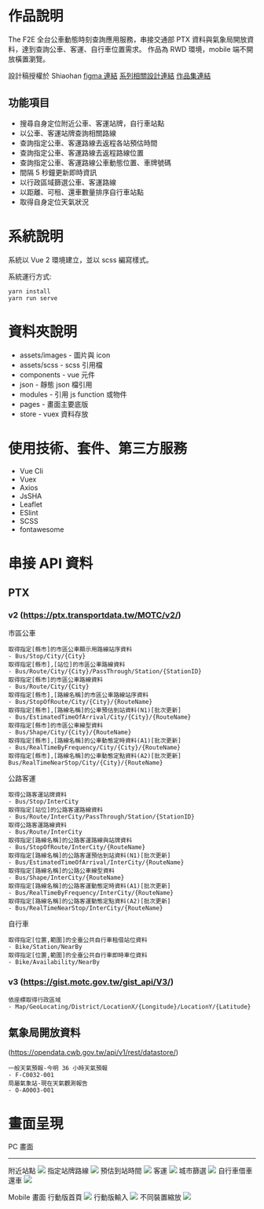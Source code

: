 # 作品說明

The F2E 全台公車動態時刻查詢應用服務，串接交通部 PTX 資料與氣象局開放資料，達到查詢公車、客運、自行車位置需求。
作品為 RWD 環境，mobile 端不開放橫置瀏覽。

設計稿授權於 Shiaohan
[figma 連結](https://www.figma.com/file/mAZZ9AMvcobxfAKDjXTZxN/The-F2E-Week-03?node-id=138%3A3144)
[系列相關設計連結](https://2021.thef2e.com/users/6296427084285739387)
[作品集連結](https://www.behance.net/hsiaohan)

## 功能項目

- 搜尋自身定位附近公車、客運站牌，自行車站點
- 以公車、客運站牌查詢相關路線
- 查詢指定公車、客運路線去返程各站預估時間
- 查詢指定公車、客運路線去返程路線位置
- 查詢指定公車、客運路線公車動態位置、車牌號碼
- 間隔 5 秒鐘更新即時資訊
- 以行政區域篩選公車、客運路線
- 以距離、可租、還車數量排序自行車站點
- 取得自身定位天氣狀況

# 系統說明

系統以 Vue 2 環境建立，並以 scss 編寫樣式。

系統運行方式:
```
yarn install
yarn run serve
```

# 資料夾說明

* assets/images - 圖片與 icon
* assets/scss - scss 引用檔
* components - vue 元件
* json - 靜態 json 檔引用
* modules - 引用 js function 或物件
* pages - 畫面主要底版
* store - vuex 資料存放


# 使用技術、套件、第三方服務

* Vue Cli
* Vuex
* Axios
* JsSHA
* Leaflet
* ESlint
* SCSS
* fontawesome

# 串接 API 資料

## PTX
### v2 (https://ptx.transportdata.tw/MOTC/v2/)
市區公車
```
取得指定[縣市]的市區公車顯示用路線站序資料
- Bus/Stop/City/{City}
取得指定[縣市],[站位]的市區公車路線資料
- Bus/Route/City/{City}/PassThrough/Station/{StationID}
取得指定[縣市]的市區公車路線資料
- Bus/Route/City/{City}
取得指定[縣市],[路線名稱]的市區公車路線站序資料
- Bus/StopOfRoute/City/{City}/{RouteName}
取得指定[縣市],[路線名稱]的公車預估到站資料(N1)[批次更新]
- Bus/EstimatedTimeOfArrival/City/{City}/{RouteName}
取得指定[縣市]的市區公車線型資料
- Bus/Shape/City/{City}/{RouteName}
取得指定[縣市],[路線名稱]的公車動態定時資料(A1)[批次更新]
- Bus/RealTimeByFrequency/City/{City}/{RouteName}
取得指定[縣市],[路線名稱]的公車動態定點資料(A2)[批次更新]
Bus/RealTimeNearStop/City/{City}/{RouteName}
```

公路客運
```
取得公路客運站牌資料
- Bus/Stop/InterCity
取得指定[站位]的公路客運路線資料
- Bus/Route/InterCity/PassThrough/Station/{StationID}
取得公路客運路線資料
- Bus/Route/InterCity
取得指定[路線名稱]的公路客運路線與站牌資料
- Bus/StopOfRoute/InterCity/{RouteName}
取得指定[路線名稱]的公路客運預估到站資料(N1)[批次更新]
- Bus/EstimatedTimeOfArrival/InterCity/{RouteName}
取得指定[路線名稱]的公路公車線型資料
- Bus/Shape/InterCity/{RouteName}
取得指定[路線名稱]的公路客運動態定時資料(A1)[批次更新]
- Bus/RealTimeByFrequency/InterCity/{RouteName}
取得指定[路線名稱]的公路客運動態定點資料(A2)[批次更新]
- Bus/RealTimeNearStop/InterCity/{RouteName}
```

自行車
```
取得指定[位置,範圍]的全臺公共自行車租借站位資料
- Bike/Station/NearBy
取得指定[位置,範圍]的全臺公共自行車即時車位資料
- Bike/Availability/NearBy
```

### v3 (https://gist.motc.gov.tw/gist_api/V3/)

```
依座標取得行政區域
- Map/GeoLocating/District/LocationX/{Longitude}/LocationY/{Latitude}
```
## 氣象局開放資料
(https://opendata.cwb.gov.tw/api/v1/rest/datastore/)
```
一般天氣預報-今明 36 小時天氣預報
- F-C0032-001
局屬氣象站-現在天氣觀測報告
- O-A0003-001
```

# 畫面呈現

PC 畫面

---
附近站點
![](https://github.com/spenguinlui/f2e-bustop/blob/master/readme-img/pc-1.png)
指定站牌路線
![](https://github.com/spenguinlui/f2e-bustop/blob/master/readme-img/pc-2.png)
預估到站時間
![](https://github.com/spenguinlui/f2e-bustop/blob/master/readme-img/pc-3.png)
客運
![](https://github.com/spenguinlui/f2e-bustop/blob/master/readme-img/pc-5.png)
城市篩選
![](https://github.com/spenguinlui/f2e-bustop/blob/master/readme-img/pc-6.png)
自行車借車還車
![](https://github.com/spenguinlui/f2e-bustop/blob/master/readme-img/pc-4.png)

Mobile 畫面
行動版首頁
![](https://github.com/spenguinlui/f2e-bustop/blob/master/readme-img/m-1.png)
行動版輸入
![](https://github.com/spenguinlui/f2e-bustop/blob/master/readme-img/m-2.png)
不同裝置縮放
![](https://github.com/spenguinlui/f2e-bustop/blob/master/readme-img/m-3.png)
